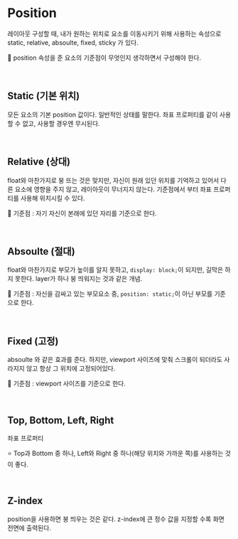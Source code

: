 # Position
레이아웃 구성할 때, 내가 원하는 위치로 요소를 이동시키기 위해 사용하는 속성으로 static, relative, absoulte, fixed, sticky 가 있다.

📌 position 속성을 준 요소의 기준점이 무엇인지 생각하면서 구성해야 한다.

<br />

## Static (기본 위치)
모든 요소의 기본 position 값이다. 일반적인 상태를 말한다. 좌표 프로퍼티를 같이 사용할 수 없고, 사용할 경우엔 무시된다.

<br />

## Relative (상대)
float와 마찬가지로 붕 뜨는 것은 맞지만, 자신이 원래 있던 위치를 기억하고 있어서 다른 요소에 영향을 주지 않고, 레이아웃이 무너지지 않는다. 기준점에서 부터 좌표 프로퍼티를 사용해 위치시킬 수 있다.

📌 기준점 : 자기 자신이 본래에 있던 자리를 기준으로 한다.

<br />

## Absoulte (절대)
float와 마찬가지로 부모가 높이를 알지 못하고, `display: block;`이 되지만, 길막은 하지 못한다. layer가 하나 붕 띄워지는 것과 같은 개념.

📌 기준점 : 자신을 감싸고 있는 부모요소 중, `position: static;`이 아닌 부모를 기준으로 한다.

<br />

## Fixed (고정)
absoulte 와 같은 효과를 준다. 하지만, viewport 사이즈에 맞춰 스크롤이 되더라도 사라지지 않고 항상 그 위치에 고정되어있다.

📌 기준점 : viewport 사이즈를 기준으로 한다.

<br />

## Top, Bottom, Left, Right
좌표 프로퍼티

⭐️ Top과 Bottom 중 하나, Left와 Right 중 하나(해당 위치와 가까운 쪽)를 사용하는 것이 좋다.

<br />

## Z-index
position을 사용하면 붕 띄우는 것은 같다. z-index에 큰 정수 값을 지정할 수록 화면 전면에 출력된다.